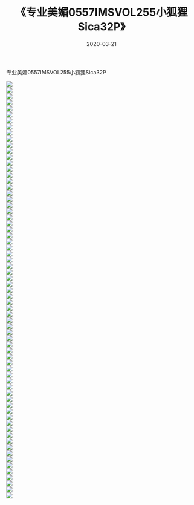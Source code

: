 ﻿---
layout: post
title:  《专业美媚0557IMSVOL255小狐狸Sica32P》
date:   2020-03-21
img: http://pic.660000.xyz/1:/性感/2020/专业美媚0557IMSVOL255小狐狸Sica32P/000.jpg
categories: [美女, 清纯, 唯美]
---

专业美媚0557IMSVOL255小狐狸Sica32P

  ![](http://pic.660000.xyz/1:/性感/2020/专业美媚0557IMSVOL255小狐狸Sica32P/001.jpg) <br> ![](http://pic.660000.xyz/1:/性感/2020/专业美媚0557IMSVOL255小狐狸Sica32P/002.jpg) <br> ![](http://pic.660000.xyz/1:/性感/2020/专业美媚0557IMSVOL255小狐狸Sica32P/003.jpg) <br> ![](http://pic.660000.xyz/1:/性感/2020/专业美媚0557IMSVOL255小狐狸Sica32P/004.jpg) <br> ![](http://pic.660000.xyz/1:/性感/2020/专业美媚0557IMSVOL255小狐狸Sica32P/005.jpg) <br> ![](http://pic.660000.xyz/1:/性感/2020/专业美媚0557IMSVOL255小狐狸Sica32P/006.jpg) <br> ![](http://pic.660000.xyz/1:/性感/2020/专业美媚0557IMSVOL255小狐狸Sica32P/007.jpg) <br> ![](http://pic.660000.xyz/1:/性感/2020/专业美媚0557IMSVOL255小狐狸Sica32P/008.jpg) <br> ![](http://pic.660000.xyz/1:/性感/2020/专业美媚0557IMSVOL255小狐狸Sica32P/009.jpg) <br> ![](http://pic.660000.xyz/1:/性感/2020/专业美媚0557IMSVOL255小狐狸Sica32P/010.jpg) <br> ![](http://pic.660000.xyz/1:/性感/2020/专业美媚0557IMSVOL255小狐狸Sica32P/011.jpg) <br> ![](http://pic.660000.xyz/1:/性感/2020/专业美媚0557IMSVOL255小狐狸Sica32P/012.jpg) <br> ![](http://pic.660000.xyz/1:/性感/2020/专业美媚0557IMSVOL255小狐狸Sica32P/013.jpg) <br> ![](http://pic.660000.xyz/1:/性感/2020/专业美媚0557IMSVOL255小狐狸Sica32P/014.jpg) <br> ![](http://pic.660000.xyz/1:/性感/2020/专业美媚0557IMSVOL255小狐狸Sica32P/015.jpg) <br> ![](http://pic.660000.xyz/1:/性感/2020/专业美媚0557IMSVOL255小狐狸Sica32P/016.jpg) <br> ![](http://pic.660000.xyz/1:/性感/2020/专业美媚0557IMSVOL255小狐狸Sica32P/017.jpg) <br> ![](http://pic.660000.xyz/1:/性感/2020/专业美媚0557IMSVOL255小狐狸Sica32P/018.jpg) <br> ![](http://pic.660000.xyz/1:/性感/2020/专业美媚0557IMSVOL255小狐狸Sica32P/019.jpg) <br> ![](http://pic.660000.xyz/1:/性感/2020/专业美媚0557IMSVOL255小狐狸Sica32P/020.jpg) <br> ![](http://pic.660000.xyz/1:/性感/2020/专业美媚0557IMSVOL255小狐狸Sica32P/021.jpg) <br> ![](http://pic.660000.xyz/1:/性感/2020/专业美媚0557IMSVOL255小狐狸Sica32P/022.jpg) <br> ![](http://pic.660000.xyz/1:/性感/2020/专业美媚0557IMSVOL255小狐狸Sica32P/023.jpg) <br> ![](http://pic.660000.xyz/1:/性感/2020/专业美媚0557IMSVOL255小狐狸Sica32P/024.jpg) <br> ![](http://pic.660000.xyz/1:/性感/2020/专业美媚0557IMSVOL255小狐狸Sica32P/025.jpg) <br> ![](http://pic.660000.xyz/1:/性感/2020/专业美媚0557IMSVOL255小狐狸Sica32P/026.jpg) <br> ![](http://pic.660000.xyz/1:/性感/2020/专业美媚0557IMSVOL255小狐狸Sica32P/027.jpg) <br> ![](http://pic.660000.xyz/1:/性感/2020/专业美媚0557IMSVOL255小狐狸Sica32P/028.jpg) <br> ![](http://pic.660000.xyz/1:/性感/2020/专业美媚0557IMSVOL255小狐狸Sica32P/029.jpg) <br> ![](http://pic.660000.xyz/1:/性感/2020/专业美媚0557IMSVOL255小狐狸Sica32P/030.jpg) <br> ![](http://pic.660000.xyz/1:/性感/2020/专业美媚0557IMSVOL255小狐狸Sica32P/031.jpg) <br> ![](http://pic.660000.xyz/1:/性感/2020/专业美媚0557IMSVOL255小狐狸Sica32P/032.jpg) <br> ![](http://pic.660000.xyz/1:/性感/2020/专业美媚0557IMSVOL255小狐狸Sica32P/033.jpg) <br> ![](http://pic.660000.xyz/1:/性感/2020/专业美媚0557IMSVOL255小狐狸Sica32P/034.jpg) <br> ![](http://pic.660000.xyz/1:/性感/2020/专业美媚0557IMSVOL255小狐狸Sica32P/035.jpg) <br> ![](http://pic.660000.xyz/1:/性感/2020/专业美媚0557IMSVOL255小狐狸Sica32P/036.jpg) <br> ![](http://pic.660000.xyz/1:/性感/2020/专业美媚0557IMSVOL255小狐狸Sica32P/037.jpg) <br> ![](http://pic.660000.xyz/1:/性感/2020/专业美媚0557IMSVOL255小狐狸Sica32P/038.jpg) <br> ![](http://pic.660000.xyz/1:/性感/2020/专业美媚0557IMSVOL255小狐狸Sica32P/039.jpg) <br> ![](http://pic.660000.xyz/1:/性感/2020/专业美媚0557IMSVOL255小狐狸Sica32P/040.jpg) <br> ![](http://pic.660000.xyz/1:/性感/2020/专业美媚0557IMSVOL255小狐狸Sica32P/041.jpg) <br> ![](http://pic.660000.xyz/1:/性感/2020/专业美媚0557IMSVOL255小狐狸Sica32P/042.jpg) <br> ![](http://pic.660000.xyz/1:/性感/2020/专业美媚0557IMSVOL255小狐狸Sica32P/043.jpg) <br> ![](http://pic.660000.xyz/1:/性感/2020/专业美媚0557IMSVOL255小狐狸Sica32P/044.jpg) <br> ![](http://pic.660000.xyz/1:/性感/2020/专业美媚0557IMSVOL255小狐狸Sica32P/045.jpg) <br> ![](http://pic.660000.xyz/1:/性感/2020/专业美媚0557IMSVOL255小狐狸Sica32P/046.jpg) <br> ![](http://pic.660000.xyz/1:/性感/2020/专业美媚0557IMSVOL255小狐狸Sica32P/047.jpg) <br> ![](http://pic.660000.xyz/1:/性感/2020/专业美媚0557IMSVOL255小狐狸Sica32P/048.jpg) <br> ![](http://pic.660000.xyz/1:/性感/2020/专业美媚0557IMSVOL255小狐狸Sica32P/049.jpg) <br> ![](http://pic.660000.xyz/1:/性感/2020/专业美媚0557IMSVOL255小狐狸Sica32P/050.jpg) <br> ![](http://pic.660000.xyz/1:/性感/2020/专业美媚0557IMSVOL255小狐狸Sica32P/051.jpg) <br> ![](http://pic.660000.xyz/1:/性感/2020/专业美媚0557IMSVOL255小狐狸Sica32P/052.jpg) <br> ![](http://pic.660000.xyz/1:/性感/2020/专业美媚0557IMSVOL255小狐狸Sica32P/053.jpg) <br> ![](http://pic.660000.xyz/1:/性感/2020/专业美媚0557IMSVOL255小狐狸Sica32P/054.jpg) <br> ![](http://pic.660000.xyz/1:/性感/2020/专业美媚0557IMSVOL255小狐狸Sica32P/055.jpg) <br> ![](http://pic.660000.xyz/1:/性感/2020/专业美媚0557IMSVOL255小狐狸Sica32P/056.jpg) <br> ![](http://pic.660000.xyz/1:/性感/2020/专业美媚0557IMSVOL255小狐狸Sica32P/057.jpg) <br> ![](http://pic.660000.xyz/1:/性感/2020/专业美媚0557IMSVOL255小狐狸Sica32P/058.jpg) <br> ![](http://pic.660000.xyz/1:/性感/2020/专业美媚0557IMSVOL255小狐狸Sica32P/059.jpg) <br> ![](http://pic.660000.xyz/1:/性感/2020/专业美媚0557IMSVOL255小狐狸Sica32P/060.jpg) <br> ![](http://pic.660000.xyz/1:/性感/2020/专业美媚0557IMSVOL255小狐狸Sica32P/061.jpg) <br> ![](http://pic.660000.xyz/1:/性感/2020/专业美媚0557IMSVOL255小狐狸Sica32P/062.jpg) <br> ![](http://pic.660000.xyz/1:/性感/2020/专业美媚0557IMSVOL255小狐狸Sica32P/063.jpg) <br> ![](http://pic.660000.xyz/1:/性感/2020/专业美媚0557IMSVOL255小狐狸Sica32P/064.jpg) <br> ![](http://pic.660000.xyz/1:/性感/2020/专业美媚0557IMSVOL255小狐狸Sica32P/065.jpg) <br> ![](http://pic.660000.xyz/1:/性感/2020/专业美媚0557IMSVOL255小狐狸Sica32P/066.jpg) <br> ![](http://pic.660000.xyz/1:/性感/2020/专业美媚0557IMSVOL255小狐狸Sica32P/067.jpg) <br> ![](http://pic.660000.xyz/1:/性感/2020/专业美媚0557IMSVOL255小狐狸Sica32P/068.jpg) <br> ![](http://pic.660000.xyz/1:/性感/2020/专业美媚0557IMSVOL255小狐狸Sica32P/069.jpg) <br>